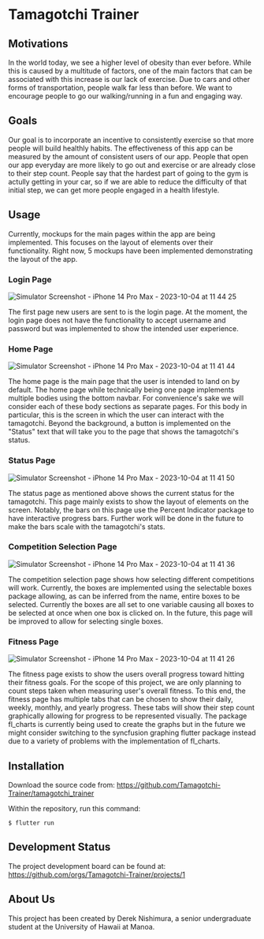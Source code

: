 # Tamagotchi Trainer

## Motivations
In the world today, we see a higher level of obesity than ever before. While this is caused by a multitude of factors, one of the main factors that can be associated with this increase is our lack of exercise. Due to cars and other forms of transportation, people walk far less than before. We want to encourage people to go our walking/running in a fun and engaging way.

## Goals
Our goal is to incorporate an incentive to consistently exercise so that more people will build healthly habits. The effectiveness of this app can be measured by the amount of consistent users of our app. People that open our app everyday are more likely to go out and exercise or are already close to their step count. People say that the hardest part of going to the gym is actully getting in your car, so if we are able to reduce the difficulty of that initial step, we can get more people engaged in a health lifestyle.

## Usage
Currently, mockups for the main pages within the app are being implemented. This focuses on the layout of elements over their functionality. Right now, 5 mockups have been implemented demonstrating the layout of the app.

### Login Page

![Simulator Screenshot - iPhone 14 Pro Max - 2023-10-04 at 11 44 25](https://github.com/Tamagotchi-Trainer/tamagotchi-trainer.github.io/assets/112514272/1259e575-705b-40ad-bdd7-a79992495fe6)

The first page new users are sent to is the login page. At the moment, the login page does not have the functionality to accept username and password but was implemented to show the intended user experience.

### Home Page

![Simulator Screenshot - iPhone 14 Pro Max - 2023-10-04 at 11 41 44](https://github.com/Tamagotchi-Trainer/tamagotchi-trainer.github.io/assets/112514272/d6daf803-11cb-42d0-a76c-312283170ae5)

The home page is the main page that the user is intended to land on by default. The home page while technically being one page implements multiple bodies using the bottom navbar. For convenience's sake we will consider each of these body sections as separate pages. For this body in particular, this is the screen in which the user can interact with the tamagotchi. Beyond the background, a button is implemented on the "Status" text that will take you to the page that shows the tamagotchi's status.

### Status Page

![Simulator Screenshot - iPhone 14 Pro Max - 2023-10-04 at 11 41 50](https://github.com/Tamagotchi-Trainer/tamagotchi-trainer.github.io/assets/112514272/3893c77b-d9af-4af0-9d48-64e6b462c431)

The status page as mentioned above shows the current status for the tamagotchi. This page mainly exists to show the layout of elements on the screen. Notably, the bars on this page use the Percent Indicator package to have interactive progress bars. Further work will be done in the future to make the bars scale with the tamagotchi's stats.

### Competition Selection Page

![Simulator Screenshot - iPhone 14 Pro Max - 2023-10-04 at 11 41 36](https://github.com/Tamagotchi-Trainer/tamagotchi-trainer.github.io/assets/112514272/f46a96ca-e378-4994-a81b-5fa774d42d4f)

The competition selection page shows how selecting different competitions will work. Currently, the boxes are implemented using the selectable boxes package allowing, as can be inferred from the name, entire boxes to be selected. Currently the boxes are all set to one variable causing all boxes to be selected at once when one box is clicked on. In the future, this page will be improved to allow for selecting single boxes.

### Fitness Page

![Simulator Screenshot - iPhone 14 Pro Max - 2023-10-04 at 11 41 26](https://github.com/Tamagotchi-Trainer/tamagotchi-trainer.github.io/assets/112514272/ce314f10-d1c2-42ab-8eb5-fb41547f3f38)

The fitness page exists to show the users overall progress toward hitting their fitness goals. For the scope of this project, we are only planning to count steps taken when measuring user's overall fitness. To this end, the fitness page has multiple tabs that can be chosen to show their daily, weekly, monthly, and yearly progress. These tabs will show their step count graphically allowing for progress to be represented visually. The package fl_charts is currently being used to create the graphs but in the future we might consider switching to the syncfusion graphing flutter package instead due to a variety of problems with the implementation of fl_charts.

## Installation
Download the source code from: <https://github.com/Tamagotchi-Trainer/tamagotchi_trainer>

Within the repository, run this command:
```
$ flutter run
```

## Development Status
The project development board can be found at: <https://github.com/orgs/Tamagotchi-Trainer/projects/1>

## About Us
This project has been created by Derek Nishimura, a senior undergraduate student at the University of Hawaii at Manoa.
